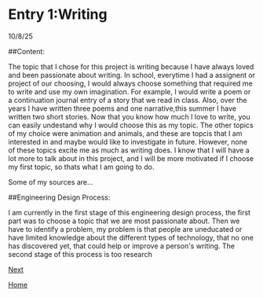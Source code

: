 # Entry 1:Writing
10/8/25

##Content:

The topic that I chose for this project is writing because I have always loved and been passionate about writing. In school, everytime I had a assignent or project of our choosing, I would always choose something that required me to write and use my own imagination. For example, I would write a poem or a continuation journal entry of a story that we read in class. Also, over the years I have written three poems and one narrative,this summer I have written two short stories. Now that you know how much I love to write, you can  easily undestand why I would choose this as my topic. The other topics of my choice were animation and animals, and these are topcis that I am interested in and maybe would like to investigate in future. However, none of these topics excite me as much as writing does. I know that I will have a lot more to talk about in this project, and I will be more motivated if I choose my first topic, so thats what I am going to do. 

Some of my sources are...


##Engineering Design Process: 

I am currently in the first stage of this engineering design process, the first part was to choose a topic that we are most passionate about. Then we have to identify a problem, my problem is that people are uneducated or have limited knowledge about the different types of technology, that no one has discovered yet, that could help or improve a person's writing. The second stage of this process is too research  


[Next](entry02.md)

[Home](../README.md)
